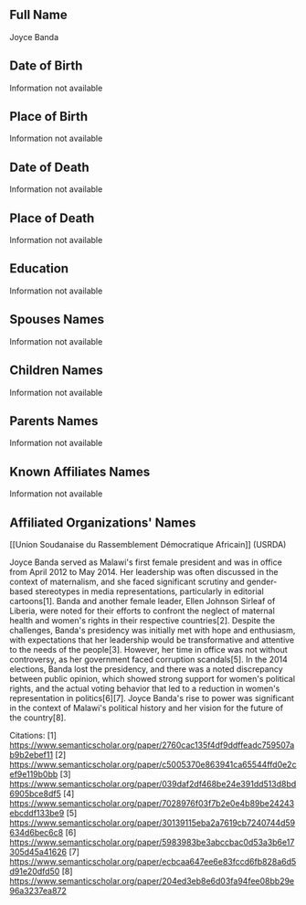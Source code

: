 ## Full Name
Joyce Banda

## Date of Birth
Information not available

## Place of Birth
Information not available

## Date of Death
Information not available

## Place of Death
Information not available

## Education
Information not available

## Spouses Names
Information not available

## Children Names
Information not available

## Parents Names
Information not available

## Known Affiliates Names
Information not available

## Affiliated Organizations' Names
[[Union Soudanaise du Rassemblement Démocratique Africain]] (USRDA)

Joyce Banda served as Malawi's first female president and was in office from April 2012 to May 2014. Her leadership was often discussed in the context of maternalism, and she faced significant scrutiny and gender-based stereotypes in media representations, particularly in editorial cartoons[1]. Banda and another female leader, Ellen Johnson Sirleaf of Liberia, were noted for their efforts to confront the neglect of maternal health and women's rights in their respective countries[2]. Despite the challenges, Banda's presidency was initially met with hope and enthusiasm, with expectations that her leadership would be transformative and attentive to the needs of the people[3]. However, her time in office was not without controversy, as her government faced corruption scandals[5]. In the 2014 elections, Banda lost the presidency, and there was a noted discrepancy between public opinion, which showed strong support for women's political rights, and the actual voting behavior that led to a reduction in women's representation in politics[6][7]. Joyce Banda's rise to power was significant in the context of Malawi's political history and her vision for the future of the country[8].

Citations:
[1] https://www.semanticscholar.org/paper/2760cac135f4df9ddffeadc759507ab9b2ebef11
[2] https://www.semanticscholar.org/paper/c5005370e863941ca65544ffd0e2cef9e119b0bb
[3] https://www.semanticscholar.org/paper/039daf2df468be24e391dd513d8bd6905bce8df5
[4] https://www.semanticscholar.org/paper/7028976f03f7b2e0e4b89be24243ebcddf133be9
[5] https://www.semanticscholar.org/paper/30139115eba2a7619cb7240744d59634d6bec6c8
[6] https://www.semanticscholar.org/paper/5983983be3abccbac0d53a3b6e17305d45a41626
[7] https://www.semanticscholar.org/paper/ecbcaa647ee6e83fccd6fb828a6d5d91e20dfd50
[8] https://www.semanticscholar.org/paper/204ed3eb8e6d03fa94fee08bb29e96a3237ea872